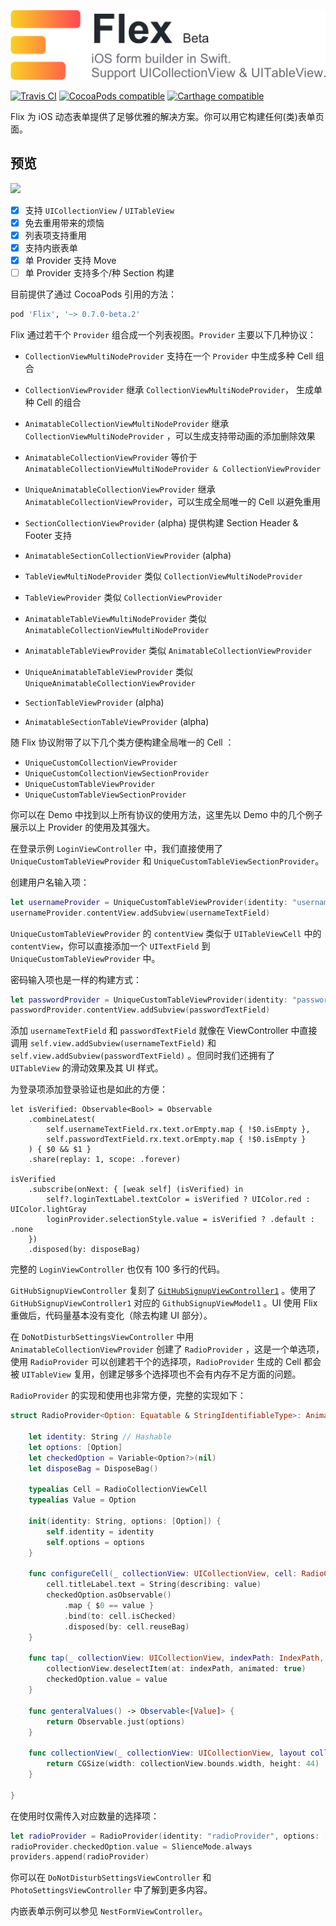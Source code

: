 ![Flix: iOS form builder in Swift](Flix.png)

[![Travis CI](https://travis-ci.org/DianQK/Flix.svg?branch=master)](https://travis-ci.org/DianQK/Flix)
[![CocoaPods compatible](https://img.shields.io/cocoapods/v/Flix.svg)](https://cocoapods.org/pods/Flix)
[![Carthage compatible](https://img.shields.io/badge/Carthage-compatible-4BC51D.svg?style=flat)](https://github.com/Carthage/Carthage)

Flix 为 iOS 动态表单提供了足够优雅的解决方案。你可以用它构建任何(类)表单页面。

## 预览

![](https://raw.githubusercontent.com/DianQK/Flix/master/screenshot.png)

- [x] 支持 `UICollectionView` / `UITableView`
- [x] 免去重用带来的烦恼
- [x] 列表项支持重用
- [x] 支持内嵌表单
- [x] 单 Provider 支持 Move
- [ ] 单 Provider 支持多个/种 Section 构建

目前提供了通过 CocoaPods 引用的方法：

```ruby
pod 'Flix', '~> 0.7.0-beta.2'
```

Flix 通过若干个 `Provider` 组合成一个列表视图。`Provider` 主要以下几种协议：

- `CollectionViewMultiNodeProvider` 支持在一个 `Provider` 中生成多种 Cell 组合
- `CollectionViewProvider` 继承 `CollectionViewMultiNodeProvider`， 生成单种 Cell 的组合
- `AnimatableCollectionViewMultiNodeProvider` 继承 `CollectionViewMultiNodeProvider` ，可以生成支持带动画的添加删除效果
- `AnimatableCollectionViewProvider` 等价于 `AnimatableCollectionViewMultiNodeProvider & CollectionViewProvider`
- `UniqueAnimatableCollectionViewProvider` 继承 `AnimatableCollectionViewProvider`，可以生成全局唯一的 Cell 以避免重用

- `SectionCollectionViewProvider` (alpha) 提供构建 Section Header & Footer 支持
- `AnimatableSectionCollectionViewProvider` (alpha)

- `TableViewMultiNodeProvider` 类似 `CollectionViewMultiNodeProvider`
- `TableViewProvider` 类似 `CollectionViewProvider`
- `AnimatableTableViewMultiNodeProvider` 类似 `AnimatableCollectionViewMultiNodeProvider`
- `AnimatableTableViewProvider` 类似 `AnimatableCollectionViewProvider`
- `UniqueAnimatableTableViewProvider` 类似 `UniqueAnimatableCollectionViewProvider`

- `SectionTableViewProvider` (alpha)
- `AnimatableSectionTableViewProvider` (alpha)

随 Flix 协议附带了以下几个类方便构建全局唯一的 Cell ：

- `UniqueCustomCollectionViewProvider`
- `UniqueCustomCollectionViewSectionProvider`
- `UniqueCustomTableViewProvider`
- `UniqueCustomTableViewSectionProvider`

你可以在 Demo 中找到以上所有协议的使用方法，这里先以 Demo 中的几个例子展示以上 Provider 的使用及其强大。

在登录示例 `LoginViewController` 中，我们直接使用了 `UniqueCustomTableViewProvider` 和 `UniqueCustomTableViewSectionProvider`。

创建用户名输入项：

```swift
let usernameProvider = UniqueCustomTableViewProvider(identity: "username")
usernameProvider.contentView.addSubview(usernameTextField)
```

`UniqueCustomTableViewProvider` 的 `contentView` 类似于 `UITableViewCell` 中的 `contentView`，你可以直接添加一个 `UITextField` 到 `UniqueCustomTableViewProvider` 中。

密码输入项也是一样的构建方式：

```swift
let passwordProvider = UniqueCustomTableViewProvider(identity: "password")
passwordProvider.contentView.addSubview(passwordTextField)
```

添加 `usernameTextField` 和 `passwordTextField` 就像在 ViewController 中直接调用 `self.view.addSubview(usernameTextField)` 和 `self.view.addSubview(passwordTextField)` 。但同时我们还拥有了 `UITableView` 的滑动效果及其 UI 样式。

为登录项添加登录验证也是如此的方便：

```
let isVerified: Observable<Bool> = Observable
    .combineLatest(
        self.usernameTextField.rx.text.orEmpty.map { !$0.isEmpty },
        self.passwordTextField.rx.text.orEmpty.map { !$0.isEmpty }
    ) { $0 && $1 }
    .share(replay: 1, scope: .forever)

isVerified
    .subscribe(onNext: { [weak self] (isVerified) in
        self?.loginTextLabel.textColor = isVerified ? UIColor.red : UIColor.lightGray
        loginProvider.selectionStyle.value = isVerified ? .default : .none
    })
    .disposed(by: disposeBag)
```

完整的 `LoginViewController` 也仅有 100 多行的代码。

`GitHubSignupViewController` 复刻了 [`GitHubSignupViewController1`](https://github.com/ReactiveX/RxSwift/blob/master/RxExample/RxExample/Examples/GitHubSignup/UsingVanillaObservables/GitHubSignupViewController1.swift) 。使用了 `GitHubSignupViewController1` 对应的 `GithubSignupViewModel1` 。UI 使用 Flix 重做后，代码量基本没有变化（除去构建 UI 部分）。

在 `DoNotDisturbSettingsViewController` 中用 `AnimatableCollectionViewProvider` 创建了 `RadioProvider` ，这是一个单选项，使用 `RadioProvider` 可以创建若干个的选择项，`RadioProvider` 生成的 Cell 都会被 `UITableView` 复用，创建足够多个选择项也不会有内存不足方面的问题。

`RadioProvider` 的实现和使用也非常方便，完整的实现如下：

```swift
struct RadioProvider<Option: Equatable & StringIdentifiableType>: AnimatableCollectionViewProvider {

    let identity: String // Hashable
    let options: [Option]
    let checkedOption = Variable<Option?>(nil)
    let disposeBag = DisposeBag()

    typealias Cell = RadioCollectionViewCell
    typealias Value = Option

    init(identity: String, options: [Option]) {
        self.identity = identity
        self.options = options
    }

    func configureCell(_ collectionView: UICollectionView, cell: RadioCollectionViewCell, indexPath: IndexPath, value: Option) {
        cell.titleLabel.text = String(describing: value)
        checkedOption.asObservable()
            .map { $0 == value }
            .bind(to: cell.isChecked)
            .disposed(by: cell.reuseBag)
    }

    func tap(_ collectionView: UICollectionView, indexPath: IndexPath, value: Value) {
        collectionView.deselectItem(at: indexPath, animated: true)
        checkedOption.value = value
    }

    func genteralValues() -> Observable<[Value]> {
        return Observable.just(options)
    }

    func collectionView(_ collectionView: UICollectionView, layout collectionViewLayout: UICollectionViewLayout, sizeForItemAt indexPath: IndexPath, node: Value) -> CGSize? {
        return CGSize(width: collectionView.bounds.width, height: 44)
    }

}
```

在使用时仅需传入对应数量的选择项：

```swift
let radioProvider = RadioProvider(identity: "radioProvider", options: [SlienceMode.always, SlienceMode.whileLocked])
radioProvider.checkedOption.value = SlienceMode.always
providers.append(radioProvider)
```

你可以在 `DoNotDisturbSettingsViewController` 和 `PhotoSettingsViewController` 中了解到更多内容。

内嵌表单示例可以参见 `NestFormViewController`。
